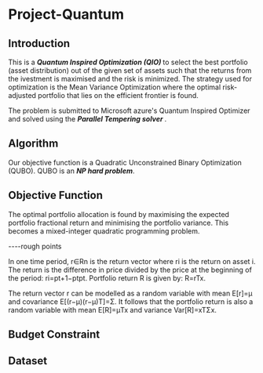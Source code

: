 # Project-Quantum

## Introduction

This is a <b> <i> Quantum Inspired Optimization (QIO) </i> </b> to select the best portfolio (asset distribution) out of the given set of assets such that the returns from the ivestment is maximised and the risk is minimized. The strategy used for optimization is the Mean Variance Optimization where the optimal risk-adjusted portfolio that lies on the efficient frontier is found. 

The problem is submitted to Microsoft azure's Quantum Inspired Optimizer and solved using the <b><i> Parallel Tempering solver </i></b>.


## Algorithm
Our objective function is a Quadratic Unconstrained Binary Optimization (QUBO). QUBO is an <i><b>NP hard problem</b></i>. 

## Objective Function

The optimal portfolio allocation is found by maximising the expected portfolio fractional return and minimising the portfolio variance. This becomes a mixed-integer quadratic programming problem. 


----rough points

In one time period, r∈Rn is the return vector where ri is the return on asset i. The return is the difference in price divided by the price at the beginning of the period: ri=pt+1−ptpt. Portfolio return R is given by: R=rTx.

The return vector r can be modelled as a random variable with mean E[r]=μ and covariance E[(r−μ)(r−μ)T]=Σ. It follows that the portfolio return is also a random variable with mean E[R]=μTx and variance Var[R]=xTΣx.



## Budget Constraint



## Dataset
